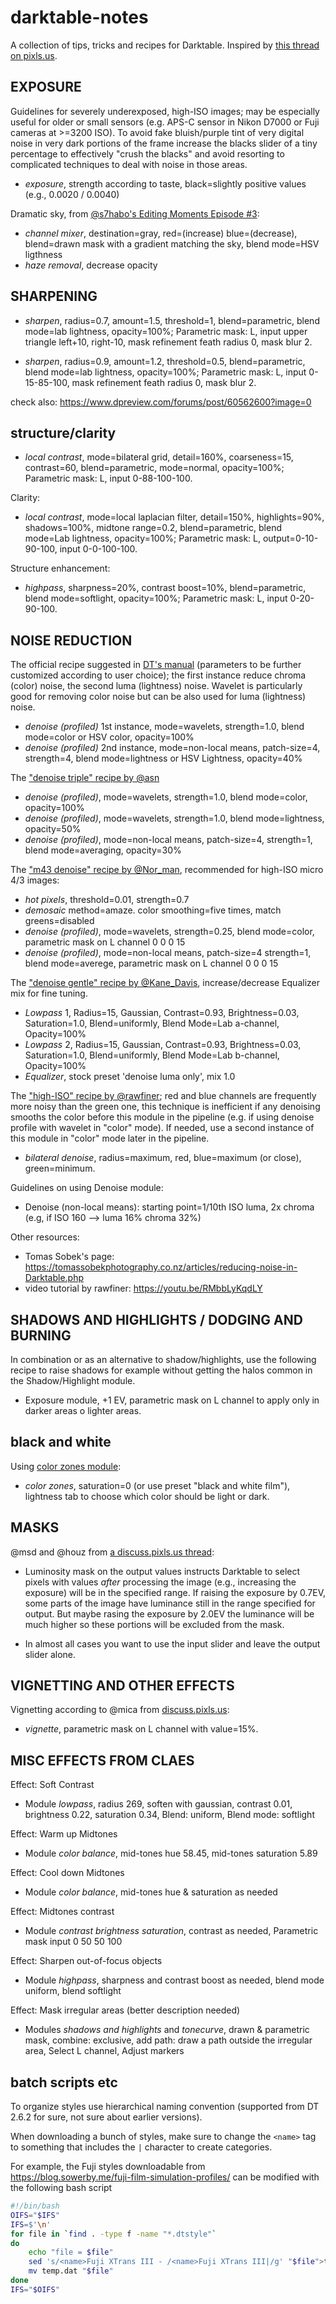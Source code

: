 # darktable-notes

A collection of tips, tricks and recipes for Darktable. Inspired by [this thread on pixls.us](https://discuss.pixls.us/t/darktable-tricks/7903).



## EXPOSURE

Guidelines for severely underexposed, high-ISO images; may be especially useful for older or small sensors (e.g. APS-C sensor in Nikon D7000 or Fuji cameras at >=3200 ISO). To avoid fake bluish/purple tint of very digital noise in very dark portions of the frame increase the blacks slider of a tiny percentage to effectively "crush the blacks" and avoid resorting to complicated techniques to deal with noise in those areas.

* _exposure_, strength according to taste, black=slightly positive values (e.g., 0.0020 / 0.0040)

Dramatic sky, from [@s7habo's Editing Moments Episode #3](https://www.youtube.com/watch?v=8Rhd5UtpYW4):

* *channel mixer*, destination=gray, red=(increase) blue=(decrease), blend=drawn mask with a gradient matching the sky, blend mode=HSV ligthness
* _haze removal_, decrease opacity

## SHARPENING

* _sharpen_, radius=0.7, amount=1.5, threshold=1, blend=parametric, blend mode=lab lightness, opacity=100%; Parametric mask: L, input upper triangle left+10, right-10, mask refinement feath radius 0, mask blur 2.

* _sharpen_, radius=0.9, amount=1.2, threshold=0.5, blend=parametric, blend mode=lab lightness, opacity=100%; Parametric mask: L, input 0-15-85-100, mask refinement feath radius 0, mask blur 2.

check also: https://www.dpreview.com/forums/post/60562600?image=0


## structure/clarity

* _local contrast_, mode=bilateral grid, detail=160%, coarseness=15, contrast=60, blend=parametric, mode=normal, opacity=100%; Parametric mask: L, input 0-88-100-100.

Clarity:

* _local contrast_, mode=local laplacian filter, detail=150%, highlights=90%, shadows=100%, midtone range=0.2, blend=parametric, blend mode=Lab lightness, opacity=100%; Parametric mask: L, output=0-10-90-100, input 0-0-100-100.

Structure enhancement:

* _highpass_, sharpness=20%, contrast boost=10%, blend=parametric, blend mode=softlight, opacity=100%; Parametric mask: L, input 0-20-90-100.




## NOISE REDUCTION

The official recipe suggested in [DT's manual](https://darktable.gitlab.io/doc/en/correction_group.html#denoise_profiled) (parameters to be further customized according to user choice); the first instance reduce chroma (color) noise, the second luma (lightness) noise. Wavelet is particularly good for removing color noise but can be also used for luma (lightness) noise.

* _denoise (profiled)_ 1st instance, mode=wavelets, strength=1.0, blend mode=color or HSV color, opacity=100%
* _denoise (profiled)_ 2nd instance, mode=non-local means, patch-size=4, strength=4, blend mode=lightness or HSV Lightness, opacity=40%

The ["denoise triple" recipe by @asn](https://discuss.pixls.us/t/darktable-tricks/7903/6)

* _denoise (profiled)_, mode=wavelets, strength=1.0, blend mode=color, opacity=100%
* _denoise (profiled)_, mode=wavelets, strength=1.0, blend mode=lightness, opacity=50%
* _denoise (profiled)_, mode=non-local means, patch-size=4, strength=1, blend mode=averaging, opacity=30%

The ["m43 denoise" recipe by @Nor_man](https://discuss.pixls.us/t/darktable-tricks/7903/14), recommended for high-ISO micro 4/3 images:

* _hot pixels_, threshold=0.01, strength=0.7
* _demosaic_ method=amaze. color smoothing=five times, match greens=disabled
* _denoise (profiled)_, mode=wavelets, strength=0.25, blend mode=color, parametric mask on L channel 0 0 0 15
* _denoise (profiled)_, mode=non-local means, patch-size=4 strength=1, blend mode=averege, parametric mask on L channel 0 0 0 15

The ["denoise gentle" recipe by @Kane_Davis](https://discuss.pixls.us/t/darktable-tricks/7903/8), increase/decrease Equalizer mix for fine tuning.

* _Lowpass_ 1, Radius=15, Gaussian, Contrast=0.93, Brightness=0.03, Saturation=1.0, Blend=uniformly, Blend Mode=Lab a-channel, Opacity=100%
* _Lowpass_ 2, Radius=15, Gaussian, Contrast=0.93, Brightness=0.03, Saturation=1.0, Blend=uniformly, Blend Mode=Lab b-channel, Opacity=100%
* _Equalizer_, stock preset 'denoise luma only', mix 1.0

The ["high-ISO" recipe by @rawfiner](https://discuss.pixls.us/t/darktable-tricks/7903/7); red and blue channels are frequently more noisy than the green one, this technique is inefficient if any denoising smooths the color before this module in the pipeline (e.g. if using denoise profile with wavelet in "color" mode). If needed, use a second instance of this module in "color" mode later in the pipeline.

* _bilateral denoise_, radius=maximum, red, blue=maximum (or close), green=minimum.

Guidelines on using Denoise module:

* Denoise (non-local means): starting point=1/10th ISO luma, 2x chroma (e.g, if ISO 160 --> luma 16% chroma 32%)

Other resources:

* Tomas Sobek's page: <https://tomassobekphotography.co.nz/articles/reducing-noise-in-Darktable.php>
* video tutorial by rawfiner: <https://youtu.be/RMbbLyKqdLY>

## SHADOWS AND HIGHLIGHTS / DODGING AND BURNING

In combination or as an alternative to shadow/highlights, use the following recipe to raise shadows for example without getting the halos common in the Shadow/Highlight module.

* Exposure module, +1 EV, parametric mask on L channel to apply only in darker areas o lighter areas.

## black and white

Using [color zones module](https://www.mail-archive.com/darktable-dev@lists.darktable.org/msg03788.html):

* _color zones_, saturation=0 (or use preset "black and white film"), lightness tab to choose which color should be light or dark.

## MASKS

@msd and @houz from [a discuss.pixls.us thread](https://discuss.pixls.us/t/sqsa-darktable-short-question-short-answer/5103):

* Luminosity mask on the output values instructs Darktable to select pixels with values
_after_ processing the image (e.g., increasing the exposure) will be in the specified range.
If raising the exposure by 0.7EV, some parts of the image have luminance still in the range specified for output.
But maybe rasing the exposure by 2.0EV the luminance will be much higher so these portions will be excluded from the mask.

* In almost all cases you want to use the input slider and leave the output slider alone.

## VIGNETTING AND OTHER EFFECTS

Vignetting according to @mica from [discuss.pixls.us](https://discuss.pixls.us/t/what-do-you-have-in-your-fav-list-and-why/12485/2):

* _vignette_, parametric mask on L channel with value=15%.

## MISC EFFECTS FROM CLAES

Effect: Soft Contrast

* Module _lowpass_, radius 269, soften with gaussian, contrast 0.01, brightness 0.22, saturation 0.34, Blend: uniform, Blend mode: softlight

Effect: Warm up Midtones

* Module _color balance_, mid-tones hue 58.45, mid-tones saturation 5.89

Effect: Cool down Midtones

* Module _color balance_, mid-tones hue & saturation as needed

Effect: Midtones contrast

* Module _contrast brightness saturation_, contrast as needed, Parametric mask input 0 50 50 100

Effect: Sharpen out-of-focus objects

* Module _highpass_, sharpness and contrast boost as needed, blend mode uniform, blend softlight

Effect: Mask irregular areas (better description needed)

* Modules _shadows and highlights_ and _tonecurve_, drawn & parametric mask, combine: exclusive, add path: draw a path outside the irregular area, Select L channel, Adjust markers

## batch scripts etc

To organize styles use hierarchical naming convention (supported from DT 2.6.2 for sure, not sure about earlier versions).

When downloading a bunch of styles, make sure to change the `<name>` tag to something that includes the `|` character to create categories.

For example, the Fuji styles downloadable from <https://blog.sowerby.me/fuji-film-simulation-profiles/> can be modified with the following bash script 

```bash
#!/bin/bash
OIFS="$IFS"
IFS=$'\n'
for file in `find . -type f -name "*.dtstyle"`
do
    echo "file = $file"
    sed 's/<name>Fuji XTrans III - /<name>Fuji XTrans III|/g' "$file">temp.dat
    mv temp.dat "$file"
done
IFS="$OIFS"
```
